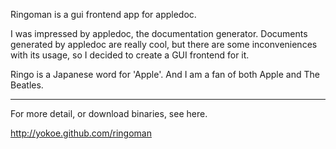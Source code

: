 Ringoman is a gui frontend app for appledoc.

I was impressed by appledoc, the documentation generator. Documents generated by appledoc are really cool, but there are some inconveniences with its usage, so I decided to create a GUI frontend for it.

Ringo is a Japanese word for 'Apple'. And I am a fan of both Apple and The Beatles.

----

For more detail, or download binaries, see here.

http://yokoe.github.com/ringoman